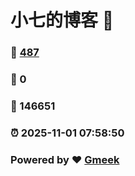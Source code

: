 # 小七的博客 :link:  
### :page_facing_up: [487](/tag.html) 
### :speech_balloon: 0 
### :hibiscus: 146651 
### :alarm_clock: 2025-11-01 07:58:50 
### Powered by :heart: [Gmeek](https://github.com/Meekdai/Gmeek)
